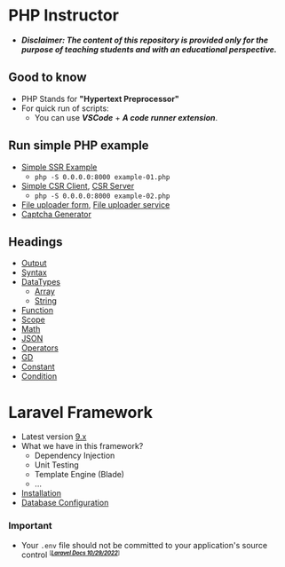 # PHP Instructor
- ***Disclaimer: The content of this repository is provided only for the purpose of teaching students and with an educational perspective.***

## Good to know
- PHP Stands for **"Hypertext Preprocessor"**
- For quick run of scripts:
    - You can use ***VSCode*** + ***A code runner extension***.

## Run simple PHP example
- [Simple SSR Example](php/examples/example-01.php)
    - `php -S 0.0.0.0:8000 example-01.php`
- [Simple CSR Client](php/examples/example-02.html), [CSR Server](php/examples/example-02.php)
    - `php -S 0.0.0.0:8000 example-02.php`
- [File uploader form](php/examples/example-03.html), [File uploader service](php/examples/example-03.php)
- [Captcha Generator](php/examples/example-04.php)

## Headings
- [Output](php/concepts/output/README.md)
- [Syntax](php/syntax/README.md)
- [DataTypes](php/concepts/datatypes/README.md)
    - [Array](php/concepts/datatypes/array/README.md)
    - [String](php/concepts/datatypes/string/README.md)
- [Function](php/concepts/function/README.md)
- [Scope](php/concepts/scope/README.md)
- [Math](php/concepts/math/math.php)
- [JSON](php/concepts/other/json.php)
- [Operators](php/concepts/README.md)
- [GD](php/concepts/gd/README.md)
- [Constant](php/concepts/constant/README.md)
- [Condition](php/concepts/condition/README.md)

# Laravel Framework
- Latest version [9.x](https://laravel.com/docs/9.x)
- What we have in this framework?
    - Dependency Injection
    - Unit Testing
    - Template Engine (Blade)
    - ...
- [Installation](laravel/install/README.md)
- [Database Configuration](laravel/database/README.md)

### Important
- Your `.env` file should not be committed to your application's source control <small><sup>[***[Laravel Docs 10/29/2022](https://laravel.com/docs/9.x)***]<sup></small>